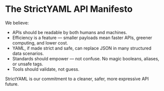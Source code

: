 # The StrictYAML API Manifesto

We believe:

- APIs should be readable by both humans and machines.
- Efficiency is a feature — smaller payloads mean faster APIs, greener computing, and lower cost.
- YAML, if made strict and safe, can replace JSON in many structured data scenarios.
- Standards should empower — not confuse. No magic booleans, aliases, or unsafe tags.
- Tools should validate, not guess.

StrictYAML is our commitment to a cleaner, safer, more expressive API future.

